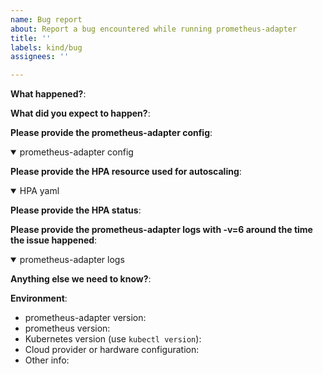 ```yaml
---
name: Bug report
about: Report a bug encountered while running prometheus-adapter
title: ''
labels: kind/bug
assignees: ''

---
```


<!-- Please use this template while reporting a bug and provide as much info as possible. Not doing so may result in your bug not being addressed in a timely manner. Thanks!

If the matter is security related, please disclose it privately see https://github.com/kubernetes/kube-state-metrics/blob/master/SECURITY.md
-->

**What happened?**:

**What did you expect to happen?**:

**Please provide the prometheus-adapter config**:
<details open>
<summary>prometheus-adapter config</summary>

<!--- INSERT config HERE --->

</details>

**Please provide the HPA resource used for autoscaling**:
<details open>
<summary>HPA yaml</summary>

<!--- INSERT yaml HERE --->

</details>

**Please provide the HPA status**:

**Please provide the prometheus-adapter logs with -v=6 around the time the issue happened**:
<details open>
<summary>prometheus-adapter logs</summary>

<!--- INSERT logs HERE --->

</details>

**Anything else we need to know?**:

**Environment**:
- prometheus-adapter version: 
- prometheus version: 
- Kubernetes version (use `kubectl version`):
- Cloud provider or hardware configuration:
- Other info:
